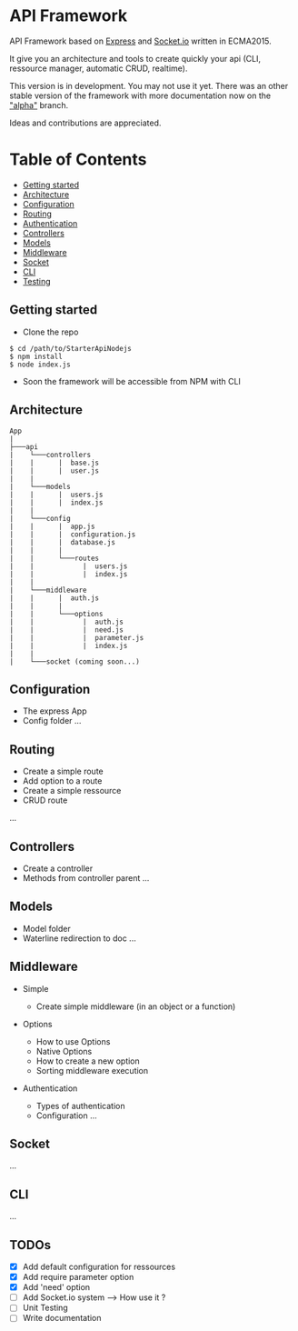 # API Framework

API Framework based on [Express](http://expressjs.com) and [Socket.io](http://socket.io) written in ECMA2015.

It give you an architecture and tools to create quickly your api (CLI, ressource manager, automatic CRUD, realtime).

This version is in development. You may not use it yet.
There was an other stable version of the framework with more documentation now on the ["alpha"](https://github.com/ArthurMialon/StarterApiNodejs/tree/alpha) branch.

Ideas and contributions are appreciated.

# Table of Contents

* [Getting started](#getting-started)
* [Architecture](#architecture)
* [Configuration](#configuration)
* [Routing](#routing)
* [Authentication](#authentication)
* [Controllers](#controllers)
* [Models](#models)
* [Middleware](#middleware)
* [Socket](#socket)
* [CLI](#cli)
* [Testing](#testing)

## <a name="getting-started"></a>Getting started
* Clone the repo

```shell
$ cd /path/to/StarterApiNodejs
$ npm install
$ node index.js
```

* Soon the framework will be accessible from NPM with CLI

## <a name="architecture"></a>Architecture

```
App
|
├───api
|    └───controllers
|    |      |  base.js
|    |      |  user.js
|    |
|    └───models
|    |      |  users.js
|    |      |  index.js
|    |
|    └───config
|    |      |  app.js
|    |      |  configuration.js
|    |      |  database.js
|    |      |  
|    |      └───routes
|    |            |  users.js
|    |            |  index.js
|    |
|    └───middleware
|    |      |  auth.js
|    |      |  
|    |      └───options
|    |            |  auth.js
|    |            |  need.js
|    |            |  parameter.js
|    |            |  index.js
|    |
|    └───socket (coming soon...)

```

## <a name="configuration"></a>Configuration
  - The express App
  - Config folder
...
## <a name="routing"></a>Routing
 - Create a simple route
 - Add option to a route
 - Create a simple ressource
 - CRUD route

...
## <a name="controllers"></a>Controllers
  - Create a controller
  - Methods from controller parent
...
## <a name="model"></a>Models
  - Model folder
  - Waterline redirection to doc
...
## <a name="middleware"></a>Middleware

- Simple
  - Create simple middleware (in an object or a function)

- Options
  - How to use Options
  - Native Options
  - How to create a new option
  - Sorting middleware execution

- Authentication
  - Types of authentication
  - Configuration
  ...

## <a name="socket"></a>Socket
...
## <a name="cli"></a>CLI
...

## TODOs
- [x] Add default configuration for ressources
- [x] Add require parameter option
- [x] Add 'need' option
- [ ] Add Socket.io system --> How use it ?
- [ ] Unit Testing
- [ ] Write documentation

